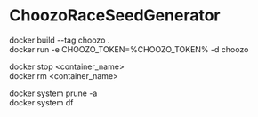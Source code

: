 # ChoozoRaceSeedGenerator

docker build --tag choozo . \
docker run -e CHOOZO_TOKEN=%CHOOZO_TOKEN% -d choozo

docker stop <container_name> \
docker rm <container_name>

docker system prune -a \
docker system df

